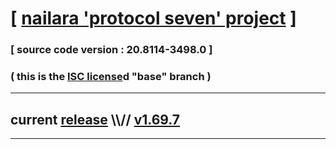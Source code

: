 
# [ [nailara 'protocol seven' project](http://nailara.network/) ]

### [ source code version : 20.8114-3498.0 ]

### ( this is the [ISC license](license)d "base" branch )
---
## current [release](https://github.com/taekiten/nailara/releases) \\\\// [v1.69.7](https://github.com/taekiten/nailara/releases/tag/v1.69.7)
---
